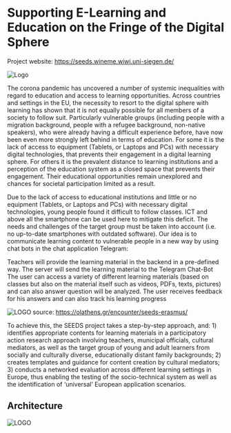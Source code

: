 
# Supporting E-Learning and Education on the Fringe of the Digital Sphere

Project website: https://seeds.wineme.wiwi.uni-siegen.de/


![Logo](https://olathens.gr/wp-content/uploads/2022/07/seed01--1024x851.png)


The corona pandemic has uncovered a number of systemic inequalities with regard to education and access to learning opportunities. Across countries and settings in the EU, the necessity to resort to the digital sphere with learning has shown that it is not equally possible for all members of a society to follow suit. Particularly vulnerable groups (including people with a migration background, people with a refugee background, non-native speakers), who were already having a difficult experience before, have now been even more strongly left behind in terms of education. For some it is the lack of access to equipment (Tablets, or Laptops and PCs) with necessary digital technologies, that prevents their engagement in a digital learning sphere. For others it is the prevalent distance to learning institutions and a perception of the education system as a closed space that prevents their engagement. Their educational opportunities remain unexplored and chances for societal participation limited as a result. 

Due to the lack of access to educational institutions and little or no equipment (Tablets, or Laptops and PCs) with necessary digital technologies, young people found it difficult to follow classes. ICT and above all the smartphone can be used here to mitigate this deficit. The needs and challenges of the target group must be taken into account (i.e. no up-to-date smartphones with outdated software). Our idea is to communicate learning content to vulnerable people in a new way by using chat bots in the chat application Telegram:

Teachers will provide the learning material in the backend in a pre-defined way.
The server will send the learning material to the Telegram Chat-Bot
The user can access a variety of different learning materials (based on classes but also on the material itself such as videos, PDFs, texts, pictures) and can also answer question will be analyzed.
The user receives feedback for his answers and can also track his learning progress

![LOGO](https://seeds.wineme.wiwi.uni-siegen.de/wp-content/uploads/2022/02/SEEDS.png)
source: https://olathens.gr/encounter/seeds-erasmus/

To achieve this, the SEEDS project takes a step-by-step approach, and: 1) identifies appropriate contents for learning materials in a participatory action research approach involving teachers, municipal officials, cultural mediators, as well as the target group of young and adult learners from socially and culturally diverse, educationally distant family backgrounds; 2) creates templates and guidance for content creation by cultural mediators; 3) conducts a networked evaluation across different learning settings in Europe, thus enabling the testing of the socio-technical system as well as the identification of ‘universal’ European application scenarios.
## Architecture

![LOGO](https://user-images.githubusercontent.com/60668130/192363733-7b582b69-dd46-4b93-bfcf-f71885392be4.png)

